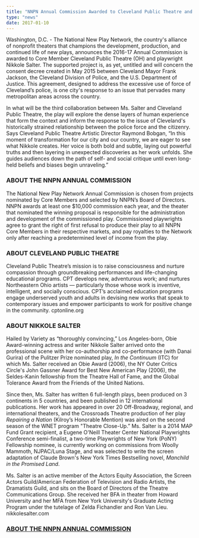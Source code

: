 ```yaml
---
title: "NNPN Annual Commission Awarded to Cleveland Public Theatre and Nikkole Salter"
type: "news"
date: 2017-01-10
---
```


<p><span class="lead-in">Washington, D.C. - The National New Play Network, the country's alliance of nonprofit theaters that champions the development, production, and continued life of new plays, announces the 2016-17 Annual Commission is awarded to Core Member Cleveland Public Theatre (OH) and playwright Nikkole Salter. The supported project is, as yet, untitled and will concern the consent decree created in May 2015 between Cleveland Mayor Frank Jackson, the Cleveland Division of Police, and the U.S. Department of Justice. This agreement, designed to address the excessive use of force of Cleveland’s police, is one city's response to an issue that pervades many metropolitan areas across the country.</span></p>
<p>In what will be the third collaboration between Ms. Salter and Cleveland Public Theatre, the play will explore the dense layers of human experience that form the context and inform the response to the issue of Cleveland's historically strained relationship between the police force and the citizenry. Says Cleveland Public Theatre Artistic Director Raymond Bobgan, “In this moment of transformation for our city and our country, we are eager to see what Nikkole creates. Her voice is both bold and subtle, laying out powerful truths and then layering in unexpected discoveries as her work unfolds. She guides audiences down the path of self- and social critique until even long-held beliefs and biases begin unraveling.”</p>
<h3>ABOUT THE NNPN ANNUAL COMMISSION</h3>
<p>The National New Play Network Annual Commission is chosen from projects nominated by Core Members and selected by NNPN’s Board of Directors. NNPN awards at least one $10,000 commission each year, and the theater that nominated the winning proposal is responsible for the administration and development of the commissioned play. Commissioned playwrights agree to grant the right of first refusal to produce their play to all NNPN Core Members in their respective markets, and pay royalties to the Network only after reaching a predetermined level of income from the play.</p>
<h3>ABOUT CLEVELAND PUBLIC THEATRE</h3>
<p>Cleveland Public Theatre’s mission is to raise consciousness and nurture compassion through groundbreaking performances and life-changing educational programs. CPT develops new, adventurous work; and nurtures Northeastern Ohio artists — particularly those whose work is inventive, intelligent, and socially conscious. CPT’s acclaimed education programs engage underserved youth and adults in devising new works that speak to contemporary issues and empower participants to work for positive change in the community. cptonline.org</p>
<h3>ABOUT NIKKOLE SALTER</h3>
<p>Hailed by Variety as “thoroughly convincing,” Los Angeles-born, Obie Award-winning actress and writer Nikkole Salter arrived onto the professional scene with her co-authorship and co-performance (with Danai Gurira) of the Pulitzer Prize nominated play, <em>In the Continuum </em>(ITC) for which Ms. Salter received an Obie Award (2006), the NY Outer Critics Circle's John Gassner Award for Best New American Play (2006), the Seldes-Kanin fellowship from the Theatre Hall of Fame, and the Global Tolerance Award from the Friends of the United Nations.</p>
<p>Since then, Ms. Salter has written 6 full-length plays, been produced on 3 continents in 5 countries, and been published in 12 international publications. Her work has appeared in over 20 Off-Broadway, regional, and international theaters, and the Crossroads Theatre production of her play <em>Repairing a Nation </em>(Kilroy’s Honorable Mention) was aired on the second season of the WNET program "Theatre Close-Up.” Ms. Salter is a 2014 MAP Fund Grant recipient, a Eugene O'Neill Theater Center National Playwrights Conference semi-finalist, a two-time Playwrights of New York (PoNY) Fellowship nominee, is currently working on commissions from Woolly Mammoth, NJPAC/Luna Stage, and was selected to write the screen adaptation of Claude Brown's New York Times Bestselling novel, <em>Manchild in the Promised Land</em>.</p>
<p>Ms. Salter is an active member of the Actors Equity Association, the Screen Actors Guild/American Federation of Television and Radio Artists, the Dramatists Guild, and sits on the Board of Directors of the Theatre Communications Group. She received her BFA in theater from Howard University and her MFA from New York University's Graduate Acting Program under the tutelage of Zelda Fichandler and Ron Van Lieu. nikkolesalter.com</p>
<h3><a href="http://nnpn.org/programs/commissions" rel="nofollow">ABOUT THE NNPN ANNUAL COMMISSION</a></h3>
